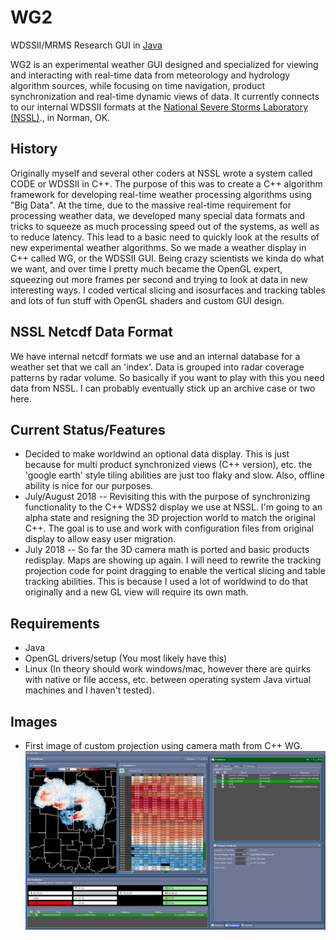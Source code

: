 # WG2

WDSSII/MRMS Research GUI in [Java](https://www.oracle.com/java/)

WG2 is an experimental weather GUI designed and specialized for viewing and interacting with real-time data from
meteorology and hydrology algorithm sources, while focusing on time navigation, product synchronization and real-time
dynamic views of data.  It currently connects to our internal WDSSII formats at the [National Severe Storms Laboratory (NSSL)](http://www.nssl.noaa.gov)., in Norman, OK.

## History

Originally myself and several other coders at NSSL wrote a system called CODE or WDSSII in C++.  The purpose of this was to create a C++ algorithm framework for developing real-time weather processing algorithms using "Big Data". At the time, due to the massive real-time requirement for processing weather data, we developed many special data formats and tricks to squeeze as much processing speed out of the systems, as well as to reduce latency.  This lead to a basic need to quickly look at the results of new experimental weather algorithms.  So we made a weather display in C++ called WG, or the WDSSII GUI.  Being crazy scientists we kinda do what we want, and over time I pretty much became the OpenGL expert, squeezing out more frames per second and trying to look at data in new interesting ways.  I coded vertical slicing and isosurfaces and tracking tables and lots of fun stuff with OpenGL shaders and custom GUI design.

## NSSL Netcdf Data Format

We have internal netcdf formats we use and an internal database for a weather set that we call an 'index'. Data is grouped into radar coverage patterns by radar volume.  So basically if you want to play with this you need data from NSSL.
I can probably eventually stick up an archive case or two here.

## Current Status/Features

* Decided to make worldwind an optional data display.  This is just because for multi product synchronized views (C++ version), etc. the 'google earth' style tiling abilities are just too flaky and slow.  Also, offline ability is nice for our purposes.
* July/August 2018 -- Revisiting this with the purpose of synchronizing functionality to the C++ WDSS2 display we use at NSSL. I'm going to an alpha state and resigning the 3D projection world to match the original C++.  The goal is
to use and work with configuration files from original display to allow easy user migration.
* July 2018 -- So far the 3D camera math is ported and basic products redisplay.  Maps are showing up again.  I will need to rewrite the tracking projection code for point dragging to enable the vertical slicing and table tracking abilities.  This is because I used a lot of worldwind to do that originally and a new GL view will require its own math.

## Requirements

* Java
* OpenGL drivers/setup (You most likely have this)
* Linux (In theory should work windows/mac, however there are quirks with native or file access, etc. between operating system Java virtual machines and I haven't tested).

## Images

* First image of custom projection using camera math from C++ WG.
![WG2 example image](images/WG2-001.png?raw=true "WG2 example")
